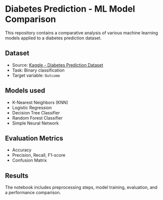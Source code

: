 # Diabetes Prediction - ML Model Comparison

This repository contains a comparative analysis of various machine learning models applied to a diabetes prediction dataset.

## Dataset
- Source: [Kaggle - Diabetes Prediction Dataset](https://www.kaggle.com/datasets)
- Task: Binary classification
- Target variable: `Outcome`

## Models used
- K-Nearest Neighbors (KNN)
- Logistic Regression
- Decision Tree Classifier
- Random Forest Classifier
- Simple Neural Network

## Evaluation Metrics
- Accuracy
- Precision, Recall, F1-score
- Confusion Matrix

## Results
The notebook includes preprocessing steps, model training, evaluation, and a performance comparison.
